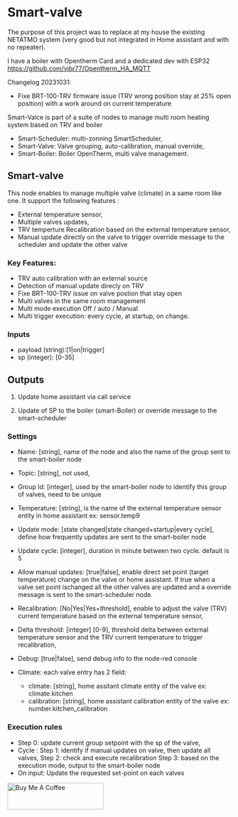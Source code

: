 # Smart-valve 
    
The purpose of this project was to replace at my house the existing NETATMO system (very good but not integrated in Home assistant and with no repeater).

I have a boiler with Opentherm Card and a dedicated dev with ESP32 https://github.com/vibr77/Opentherm_HA_MQTT

Changelog 20231031: 
- Fixe BRT-100-TRV firmware issue (TRV wrong position stay at 25% open position) with a work around on current temperature

Smart-Valce is part of a suite of nodes to manage multi room heating system based on TRV and boiler
- Smart-Scheduler: multi-zonning SmartScheduler,
- Smart-Valve: Valve grouping, auto-calibration, manual override,
- Smart-Boiler: Boiler OpenTherm, multi valve management.

## Smart-valve

 This node enables to manage multiple valve (climate) in a same room like one. 
 It support the following features :
 - External temperature sensor,
 - Multiple valves updates,
 - TRV temperture Recalibration based on the external temperature sensor,
 - Manual update directly on the valve to trigger override message to the scheduler and update the other valve

### Key Features:
- TRV auto calibration with an external source
- Detection of manual update direcly on TRV
- Fixe BRT-100-TRV issue on valve postion that stay open
- Multi valves in the same room management
- Multi mode execution Off / auto / Manual
- Multi trigger execution: every cycle, at startup, on change.



### Inputs
    
 - payload (string):[1|on|trigger]
 - sp (integer): [0-35]    
 
 ## Outputs
 
 1. Update home assistant via call service
 
 2. Update of SP to the boiler (smart-Boiler) or override message to the smart-scheduler
    
### Settings

- Name: [string], name of the node and also the name of the group sent to the smart-boiler node
- Topic: [string], not used,
- Group Id: [integer], used by the smart-boiler node to identify this group of valves, need to be unique

- Temperature: [string], is the name of the external temperature sensor entity in home assistant ex: sensor.temp9
- Update mode: [state changed|state changed+startup|every cycle], define how frequently updates are sent to the smart-boiler node
- Update cycle: [integer], duration in minute between two cycle. default is 5
- Allow manual updates: [true|false], enable direct set point (target temperature) change on the valve or home assistant. If true when a valve set point ischanged all the other valves are updated and a override message is sent to the smart-scheduler node.
- Recalibration: [No|Yes|Yes+threshold], enable to adjust the valve (TRV) current temperature based on the external temperature sensor,
- Delta threshold: [integer] [0-9], threshold delta between external temperature sensor and the TRV current temperature to trigger recalibration,
- Debug: [true|false], send debug info to the node-red console
- Climate: each valve entry has 2 field:
     - climate: [string], home assitant climate entity of the valve ex: climate.kitchen
     - calibration: [string], home assistant calibration entity of the valve ex: number.kitchen_calibration
    
### Execution rules 
- Step 0: update current group setpoint with the sp of the valve,
- Cycle :
    Step 1: identify if manual updates on valve, then update all valves,
    Step 2: check and execute recalibration
    Step 3: based on the execution mode, output to the smart-boiler node
- On input: 
    Update the requested set-point on each valves




<a href="https://www.buymeacoffee.com/vincentbe" target="_blank"><img src="https://cdn.buymeacoffee.com/buttons/v2/default-yellow.png" alt="Buy Me A Coffee" style="height: 60px !important;width: 217px !important;" ></a>

